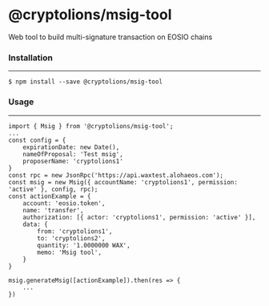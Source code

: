 # @cryptolions/msig-tool
Web tool to build multi-signature transaction on EOSIO chains

### Installation
----
`$ npm install --save @cryptolions/msig-tool`

### Usage
----
    import { Msig } from '@cryptolions/msig-tool';
	...
	const config = {
	    expirationDate: new Date(),
		nameOfProposal: 'Test msig',
		proposerName: 'cryptolions1'
	}
	const rpc = new JsonRpc('https://api.waxtest.alohaeos.com');
	const msig = new Msig({ accountName: 'cryptolions1', permission: 'active' }, config, rpc);
	const actionExample = {
		account: 'eosio.token',
		name: 'transfer',
		authorization: [{ actor: 'cryptolions1', permission: 'active' }],
		data: {
			from: 'cryptolions1',
			to: 'cryptolions2',
			quantity: '1.0000000 WAX',
			memo: 'Msig tool',
		}
	}

	msig.generateMsig([actionExample]).then(res => {
        ...
    })
